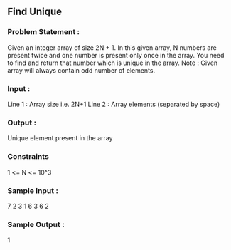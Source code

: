 ## Find Unique
### Problem Statement :
Given an integer array of size 2N + 1. In this given array, N numbers are present twice and one number is present only once in the array.
You need to find and return that number which is unique in the array.
Note : Given array will always contain odd number of elements.
### Input :
Line 1 : Array size i.e. 2N+1
Line 2 : Array elements (separated by space)
### Output :
Unique element present in the array
### Constraints
1 <= N <= 10^3
### Sample Input :
7
2 3 1 6 3 6 2
### Sample Output :
1